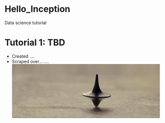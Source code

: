 # Hello_Inception
Data science tutorial

# Tutorial 1: TBD
* Created ....
* Scraped over... ....
![](https://github.com/InceptionArchitect/Hello_Inception/blob/main/Images/inception%20time.jpeg)
